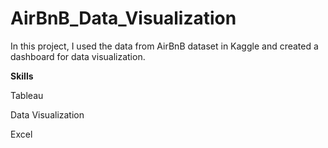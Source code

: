 # AirBnB_Data_Visualization
In this project, I used the data from AirBnB dataset in Kaggle and created a dashboard for data visualization.

**Skills**

Tableau

Data Visualization

Excel
